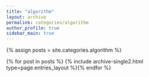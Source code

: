 ```yaml
---
title: "algorithm"
layout: archive
permalink: categories/algorithm
author_profile: true
sidebar_main: true
---
```


{% assign posts = site.categories.algorithm %}

{% for post in posts %} {% include archive-single2.html type=page.entries_layout %}{% endfor %}
